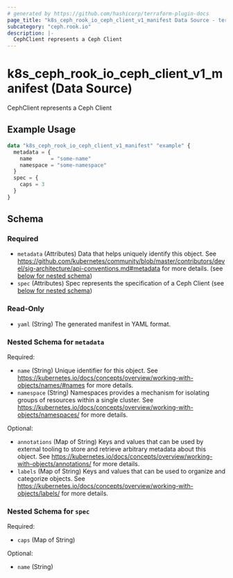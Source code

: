 ```yaml
---
# generated by https://github.com/hashicorp/terraform-plugin-docs
page_title: "k8s_ceph_rook_io_ceph_client_v1_manifest Data Source - terraform-provider-k8s"
subcategory: "ceph.rook.io"
description: |-
  CephClient represents a Ceph Client
---
```


# k8s_ceph_rook_io_ceph_client_v1_manifest (Data Source)

CephClient represents a Ceph Client

## Example Usage

```terraform
data "k8s_ceph_rook_io_ceph_client_v1_manifest" "example" {
  metadata = {
    name      = "some-name"
    namespace = "some-namespace"
  }
  spec = {
    caps = 3
  }
}
```

<!-- schema generated by tfplugindocs -->
## Schema

### Required

- `metadata` (Attributes) Data that helps uniquely identify this object. See https://github.com/kubernetes/community/blob/master/contributors/devel/sig-architecture/api-conventions.md#metadata for more details. (see [below for nested schema](#nestedatt--metadata))
- `spec` (Attributes) Spec represents the specification of a Ceph Client (see [below for nested schema](#nestedatt--spec))

### Read-Only

- `yaml` (String) The generated manifest in YAML format.

<a id="nestedatt--metadata"></a>
### Nested Schema for `metadata`

Required:

- `name` (String) Unique identifier for this object. See https://kubernetes.io/docs/concepts/overview/working-with-objects/names/#names for more details.
- `namespace` (String) Namespaces provides a mechanism for isolating groups of resources within a single cluster. See https://kubernetes.io/docs/concepts/overview/working-with-objects/namespaces/ for more details.

Optional:

- `annotations` (Map of String) Keys and values that can be used by external tooling to store and retrieve arbitrary metadata about this object. See https://kubernetes.io/docs/concepts/overview/working-with-objects/annotations/ for more details.
- `labels` (Map of String) Keys and values that can be used to organize and categorize objects. See https://kubernetes.io/docs/concepts/overview/working-with-objects/labels/ for more details.


<a id="nestedatt--spec"></a>
### Nested Schema for `spec`

Required:

- `caps` (Map of String)

Optional:

- `name` (String)
